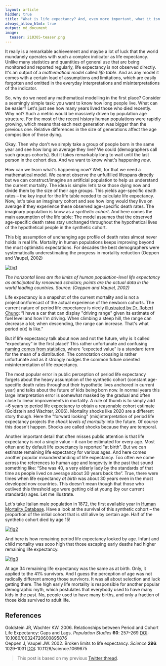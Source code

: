 ```yaml
---
layout: article
hidden: true
title: "What is life expectancy? And, even more important, what it isn't"
always_allow_html: true
output: md_document
image:
  teaser: 210305-teaser.png
---
```


It really is a remarkable achievement and maybe a lot of luck that the world mundanely operates with such a complex indicator as life expectancy. Unlike many statistics and quantities of general use that are being monitored and reported regularly, life expectancy is not observed directly. It's an output of a *mathematical model* called *life table*. And as any model it comes with a certain load of assumptions and limitations, which are easily forgotten and omitted in the everyday interpretations and misinterpretations of the indicator. 

So, why do we need any mathematical modelling in the first place? Consider a seemingly simple task: you want to know how long people live. What can be easier? Let's just see how many years lived those who died recently. Why not? Such a metric would be massively driven by population age structure. For the most of the recent history human populations were rapidly growing, which means that each next generation was bigger than the previous one. Relative differences in the size of generations affect the age composition of those dying. 

Okay. Then why don't we simply take a group of people born in the same year and see how long on average they live? We could (demographers call such groups cohorts). But it takes remarkably long to wait until the last person in the cohort dies. And we want to know what's happening *now*. 

How can we learn what's happening now? Well, for that we need a mathematical model. We cannot observe the unfulfilled lifespans directly but we can construct/imagine an artificial population to help us understand the current mortality. The idea is simple: let’s take those dying now and divide them by the size of their age groups. This yields age-specific death rates – the key input for the life table needed to calculate life expectancy. Now, let's take an imaginary cohort and see how long would they live on average if they experience these observed age-specific death rates. The imaginary population is know as a *synthetic cohort*. And here comes the main assumption of the life table: The model assumes that the observed age-specific death rates stay unchanged throughout the hypothetical lives of the hypothetical people in the synthetic cohort. 

This big assumption of unchanging age profile of death rates almost never holds in real life. Mortality in human populations keeps improving beyond the most optimistic expectations. For decades the best demographers were systematically underestimating the progress in mortality reduction (Oeppen and Vaupel, 2002)


[![fig1][f1]][f1]  
 
*The horizontal lines are the limits of human population-level life expectancy as anticipated by renowned scholars; points are the actual data in the world leading countries. Source: (Oeppen and Vaupel, 2002)*

Life expectancy is a snapshot of the current mortality and is not a projection/forecast of the actual experience of the newborn cohorts. The current nature of period life expectancy is nicely [illustrated by Dr. Robert Chung][robert-1]: “I have a car that can display "driving range" given its estimate of fuel level and how I'm driving. When climbing a steep hill, the range can decrease a lot; when descending, the range can increase. That's what period e(x) is like.”

But if life expectancy talk about now and not the future, why is it called “expectancy” in the first place? This rather unfortunate and confusing [naming comes from statistics][robert-2], where “expected value” is a standard term for the mean of a distribution. The connotation crossing is rather unfortunate and as it strongly nudges the common future oriented misinterpretation of life expectancy. 

The most popular error in public perception of period life expectancy forgets about the heavy assumption of the synthetic cohort (constant age-specific death rates throughout their hypothetic lives anchored in current year) and talks about the future of kids being born now. In normal years this large interpretation error is somewhat masked by the gradual and often close to linear improvements in mortality. A rule of thumb is to simply add ~6 years to period life expectancy to obtain a reasonable cohort estimate (Goldstein and Wachter, 2006). Mortality shocks like 2020 are a different story though. Here the "forward looking" (mis)interpretation of period life expectancy projects the *shock levels of mortality* into the future. Of course this doesn't happen. Shocks are called shocks because they are temporal.

Another important detail that often misses public attention is that life expectancy is not a single value – it can be estimated for every age. Most often and by default life expectancy is reported "at birth". But we can estimate remaining life expectancy for various ages. And here comes another popular misunderstanding of life expectancy. Too often we come across the references to human age and longevity in the past that sound something like: “She was 40, a very elderly lady by the standards of that time as people lived on average about 30 years back the”. True, there were times when life expectancy *at birth* was about 30 years even in the most developed now countries. This doesn't mean though that those who outlived this threshold age were getting old at young (by our current standards) ages. Let me illustrate. 

Let's take Italian male population in 1872, the first available year in [Human Mortality Database][hmd]. Have a look at the survival of this synthetic cohort – the proportion of the initial cohort that is still alive by certain age. Half of the synthetic cohort died by age 15!


 [![fig2][f2]][f2]  

And here is how remaining period life expectancy looked by age. Infant and child mortality was sooo high that those escaping early deaths had higher remaining life expectancy. 

 [![fig3][f3]][f3]  

At age 34 remaining life expectancy was the same as at birth. Only, it applied to the 41% survivors. And I guess the perception of age was not radically different among those survivors. It was all about selection and luck getting there. The high early life mortality is responsible for another popular demographic myth, which postulates that everybody used to have many kids in the past. No, people used to have many births, and only a fraction of those kids survived to adult life. 

## References 

Goldstein JR, Wachter KW. 2006. Relationships between Period and Cohort Life Expectancy: Gaps and Lags. *Population Studies* **60**: 257–269 [DOI](https://doi.org/10.1080/00324720600895876): 10.1080/00324720600895876   
Oeppen J, Vaupel JW. 2002. Broken limits to life expectancy. *Science* **296**: 1029–1031 [DOI](https://doi.org/10.1126/science.1069675): 10.1126/science.1069675




> This post is based on my previous [Twitter
> thread](https://twitter.com/ikashnitsky/status/1367856010476613632).


[robert-1]: https://twitter.com/therealrchung/status/1365091610766155778
[robert-2]: https://twitter.com/therealrchung/status/1365313760416526340
[hmd]: https://www.mortality.org/


[f1]: https://ikashnitsky.github.io/images/210305/oeppen-vaupel.jpg
[f2]: https://ikashnitsky.github.io/images/210305/ita-lx.png
[f3]: https://ikashnitsky.github.io/images/210305/ita-ex.png
